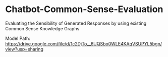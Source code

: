# Chatbot-Common-Sense-Evaluation
Evaluating the Sensibility of Generated Responses by using existing Common Sense Knowledge Graphs


Model Path: https://drive.google.com/file/d/1c2DjTo__6UQSbo0WLE4KAqVSUPYL5bgn/view?usp=sharing
